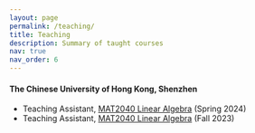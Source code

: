 ```yaml
---
layout: page
permalink: /teaching/
title: Teaching
description: Summary of taught courses
nav: true
nav_order: 6
---
```


#### The Chinese University of Hong Kong, Shenzhen
- Teaching Assistant, [MAT2040 Linear Algebra](https://www.cuhk.edu.cn/en/course/8058) (Spring 2024)
- Teaching Assistant, [MAT2040 Linear Algebra](https://www.cuhk.edu.cn/en/course/8058) (Fall 2023)